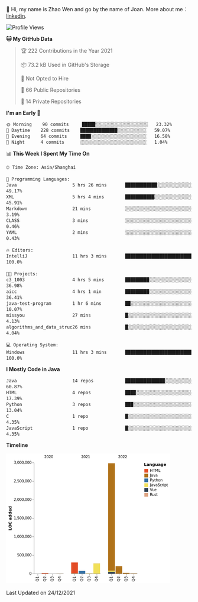 :wave: Hi, my name is Zhao Wen and go by the name of Joan.
More about me： [linkedin](https://www.linkedin.com/in/itwzhao/).





<!--START_SECTION:waka-->
![Profile Views](http://img.shields.io/badge/Profile%20Views-7-blue)

**🐱 My GitHub Data** 

> 🏆 222 Contributions in the Year 2021
 > 
> 📦 73.2 kB Used in GitHub's Storage 
 > 
> 🚫 Not Opted to Hire
 > 
> 📜 66 Public Repositories 
 > 
> 🔑 14 Private Repositories  
 > 
**I'm an Early 🐤** 

```text
🌞 Morning    90 commits     █████░░░░░░░░░░░░░░░░░░░░   23.32% 
🌆 Daytime    228 commits    ██████████████░░░░░░░░░░░   59.07% 
🌃 Evening    64 commits     ████░░░░░░░░░░░░░░░░░░░░░   16.58% 
🌙 Night      4 commits      ░░░░░░░░░░░░░░░░░░░░░░░░░   1.04%

```


📊 **This Week I Spent My Time On** 

```text
⌚︎ Time Zone: Asia/Shanghai

💬 Programming Languages: 
Java                     5 hrs 26 mins       ████████████░░░░░░░░░░░░░   49.17% 
XML                      5 hrs 4 mins        ███████████░░░░░░░░░░░░░░   45.91% 
Markdown                 21 mins             ░░░░░░░░░░░░░░░░░░░░░░░░░   3.19% 
CLASS                    3 mins              ░░░░░░░░░░░░░░░░░░░░░░░░░   0.46% 
YAML                     2 mins              ░░░░░░░░░░░░░░░░░░░░░░░░░   0.43%

🔥 Editors: 
IntelliJ                 11 hrs 3 mins       █████████████████████████   100.0%

🐱‍💻 Projects: 
c3_1003                  4 hrs 5 mins        █████████░░░░░░░░░░░░░░░░   36.98% 
aicc                     4 hrs 1 min         █████████░░░░░░░░░░░░░░░░   36.41% 
java-test-program        1 hr 6 mins         ██░░░░░░░░░░░░░░░░░░░░░░░   10.07% 
missyou                  27 mins             █░░░░░░░░░░░░░░░░░░░░░░░░   4.13% 
algorithms_and_data_struc26 mins             █░░░░░░░░░░░░░░░░░░░░░░░░   4.04%

💻 Operating System: 
Windows                  11 hrs 3 mins       █████████████████████████   100.0%

```

**I Mostly Code in Java** 

```text
Java                     14 repos            ███████████████░░░░░░░░░░   60.87% 
HTML                     4 repos             ████░░░░░░░░░░░░░░░░░░░░░   17.39% 
Python                   3 repos             ███░░░░░░░░░░░░░░░░░░░░░░   13.04% 
C                        1 repo              █░░░░░░░░░░░░░░░░░░░░░░░░   4.35% 
JavaScript               1 repo              █░░░░░░░░░░░░░░░░░░░░░░░░   4.35%

```


**Timeline**

![Chart not found](https://raw.githubusercontent.com/ybqdren/ybqdren/main/charts/bar_graph.png) 


 Last Updated on 24/12/2021
<!--END_SECTION:waka-->

